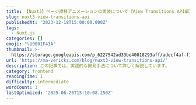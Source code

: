 ```yaml
---
title: 【Nuxt3】ページ遷移アニメーションの実装について（View Transitions API編）
slug: nuxt3-view-transitions-api
publishedAt: '2023-12-18T15:00:00.000Z'
tags:
  - Nuxt.js
categories: []
emoji: "\U0001F43A"
thumbnail: >-
  https://storage.googleapis.com/p_6227542ad33be40018293aff/adecf4af-f10a-4b3b-8dfd-8e968570b978/nuxt3-view-transitions-api.png
url: 'https://ma-vericks.com/blog/nuxt3-view-transitions-api/'
description: この記事では、実践的な開発手法について詳しく解説しています。
category: frontend
readingTime: 1
difficulty: intermediate
wordCount: 1
lastOptimized: '2025-06-26T15:10:08.250Z'
---
```


